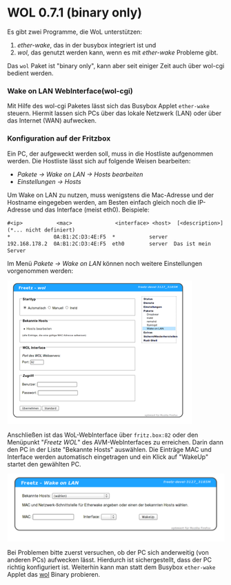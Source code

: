 # WOL 0.7.1 (binary only)

Es gibt zwei Programme, die WoL unterstützen:
1. *ether-wake*, das in der busybox integriert ist und
2. *wol*, das genutzt werden kann, wenn es mit *ether-wake* Probleme
gibt.

Das `wol` Paket ist "binary only", kann aber seit einiger Zeit auch
über wol-cgi bedient werden.

### Wake on LAN WebInterface(wol-cgi)

Mit Hilfe des wol-cgi Paketes lässt sich das Busybox Applet `ether-wake`
steuern. Hiermit lassen sich PCs über das lokale Netzwerk (LAN) oder
über das Internet (WAN) aufwecken.

### Konfiguration auf der Fritzbox

Ein PC, der aufgeweckt werden soll, muss in die Hostliste aufgenommen
werden. Die Hostliste lässt sich auf folgende Weisen bearbeiten:

-   *Pakete → Wake on LAN → Hosts bearbeiten*
-   *Einstellungen → Hosts*

Um Wake on LAN zu nutzen, muss wenigstens die Mac-Adresse und der
Hostname eingegeben werden, am Besten einfach gleich noch die IP-Adresse
und das Interface (meist eth0). Beispiele:

```
#<ip>           <mac>              <interface> <host>  [<description>]  (*... nicht definiert)
*              0A:B1:2C:D3:4E:F5  *           server
192.168.178.2  0A:B1:2C:D3:4E:F5  eth0        server  Das ist mein Server
```

Im Menü *Pakete → Wake on LAN* können noch weitere Einstellungen
vorgenommen werden:

[![Wake on LAN Configuration](../screenshots/16_md.png)](../screenshots/16.png)

Anschließen ist das WoL-WebInterface über `fritz.box:82` oder den
Menüpunkt "*Freetz WOL*" des AVM-WebInterfaces zu erreichen. Darin
dann den PC in der Liste "Bekannte Hosts" auswählen. Die Einträge MAC
und Interface werden automatisch eingetragen und ein Klick auf
"WakeUp" startet den gewählten PC.

[![Wake on LAN WebInterface](../screenshots/14_md.png)](../screenshots/14.png)

Bei Problemen bitte zuerst versuchen, ob der PC sich anderweitig (von
anderen PCs) aufwecken lässt. Hierdurch ist sichergestellt, dass der PC
richtig konfiguriert ist. Weiterhin kann man statt dem Busybox
`ether-wake` Applet das [wol](wol.md) Binary probieren.

